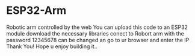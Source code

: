 # ESP32-Arm
Robotic arm controlled by the web
You can upload this code to an ESP32 module download the necessary libraries conect to Robort arm with the password 12345678 can be changed an go to ur browser and enter the IP
Thank You! Hope u enjoy building it..
